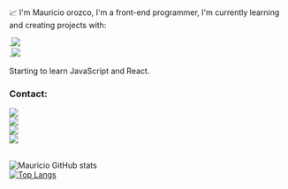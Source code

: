 :chart_with_upwards_trend:
I'm Mauricio orozco, I'm a front-end programmer, I'm currently learning and creating projects with:<br>

.<img src="https://img.shields.io/badge/HTML5-E34F26?style=for-the-badge&logo=html5&logoColor=white"/><br>
.<img src="https://img.shields.io/badge/CSS3-1572B6?style=for-the-badge&logo=css3&logoColor=white"/><br>

Starting to learn JavaScript and React.<br>

### Contact:<br>
<a href="https://www.google.com.br/"> <img src="https://img.shields.io/badge/Instagram-E4405F?style=for-the-badge&logo=instagram&logoColor=white"/></a><br> 
<a href="https://www.google.com.br/"> <img src="https://img.shields.io/badge/Facebook-1877F2?style=for-the-badge&logo=facebook&logoColor=white"/></a><br> 
<a href="https://www.google.com.br/"> <img src="https://img.shields.io/badge/TikTok-000000?style=for-the-badge&logo=tiktok&logoColor=white"/></a><br> 
<a href="https://www.google.com.br/"> <img src="https://img.shields.io/badge/WhatsApp-25D366?style=for-the-badge&logo=whatsapp&logoColor=white"/></a><br> <br>

![Mauricio GitHub stats](https://github-readme-stats.vercel.app/api?username=Mauricio86-Make)<br>
[![Top Langs](https://github-readme-stats.vercel.app/api/top-langs/?username=Mauricio86-Make)](https://github.com/anuraghazra/github-readme-stats)

<!--
**Mauricio86-make/Mauricio86-Make** is a ✨ _special_ ✨ repository because its `README.md` (this file) appears on your GitHub profile.

Here are some ideas to get you started:

- 🔭 I’m currently working on ...
- 🌱 I’m currently learning ...
- 👯 I’m looking to collaborate on ...
- 🤔 I’m looking for help with ...
- 💬 Ask me about ...
- 📫 How to reach me: ...
- 😄 Pronouns: ...
- ⚡ Fun fact: ...
-->

